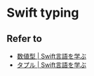 # Swift typing

## Refer to

* [数値型 | Swift言語を学ぶ](http://tea-leaves.jp/swift/content/数値型)
* [タプル | Swift言語を学ぶ](http://tea-leaves.jp/swift/content/タプル)
